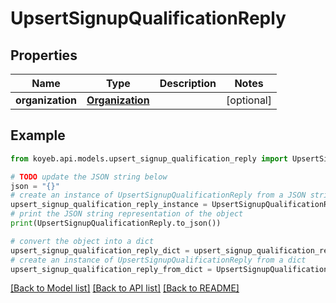 # UpsertSignupQualificationReply


## Properties

Name | Type | Description | Notes
------------ | ------------- | ------------- | -------------
**organization** | [**Organization**](Organization.md) |  | [optional] 

## Example

```python
from koyeb.api.models.upsert_signup_qualification_reply import UpsertSignupQualificationReply

# TODO update the JSON string below
json = "{}"
# create an instance of UpsertSignupQualificationReply from a JSON string
upsert_signup_qualification_reply_instance = UpsertSignupQualificationReply.from_json(json)
# print the JSON string representation of the object
print(UpsertSignupQualificationReply.to_json())

# convert the object into a dict
upsert_signup_qualification_reply_dict = upsert_signup_qualification_reply_instance.to_dict()
# create an instance of UpsertSignupQualificationReply from a dict
upsert_signup_qualification_reply_from_dict = UpsertSignupQualificationReply.from_dict(upsert_signup_qualification_reply_dict)
```
[[Back to Model list]](../README.md#documentation-for-models) [[Back to API list]](../README.md#documentation-for-api-endpoints) [[Back to README]](../README.md)


